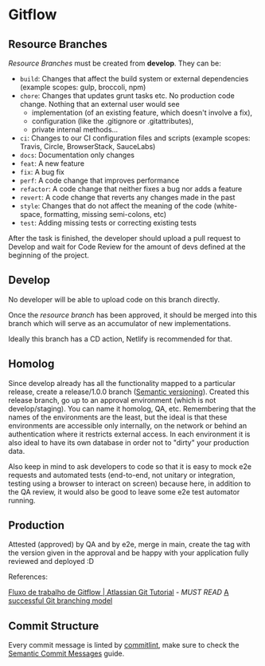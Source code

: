 # Gitflow

[](https://nvie.com/img/git-model@2x.png)

## Resource Branches

*Resource Branches* must be created from **develop**. They can be:

- `build`: Changes that affect the build system or external dependencies (example scopes: gulp, broccoli, npm)
- `chore`: Changes that updates grunt tasks etc. No production code change. Nothing that an external user would see
  - implementation (of an existing feature, which doesn't involve a fix),
  - configuration (like the .gitignore or .gitattributes),
  - private internal methods...
- `ci`: Changes to our CI configuration files and scripts (example scopes: Travis, Circle, BrowserStack, SauceLabs)
- `docs`: Documentation only changes
- `feat`: A new feature
- `fix`: A bug fix
- `perf`: A code change that improves performance
- `refactor`: A code change that neither fixes a bug nor adds a feature
- `revert`: A code change that reverts any changes made in the past
- `style`: Changes that do not affect the meaning of the code (white-space, formatting, missing semi-colons, etc)
- `test`: Adding missing tests or correcting existing tests

After the task is finished, the developer should upload a pull request to Develop and wait for Code Review for the amount of devs defined at the beginning of the project.

## **Develop**

No developer will be able to upload code on this branch directly.

Once the *resource branch* has been approved, it should be merged into this branch which will serve as an accumulator of new implementations.

Ideally this branch has a CD action, Netlify is recommended for that.

## **Homolog**

Since develop already has all the functionality mapped to a particular release, create a release/1.0.0 branch ([Semantic versioning](https://semver.org/)). Created this release branch, go up to an approval environment (which is not develop/staging). You can name it homolog, QA, etc. Remembering that the names of the environments are the least, but the ideal is that these environments are accessible only internally, on the network or behind an authentication where it restricts external access. In each environment it is also ideal to have its own database in order not to "dirty" your production data.

Also keep in mind to ask developers to code so that it is easy to mock e2e requests and automated tests (end-to-end, not unitary or integration, testing using a browser to interact on screen) because here, in addition to the QA review, it would also be good to leave some e2e test automator running.

## **Production**

Attested (approved) by QA and by e2e, merge in main, create the tag with the version given in the approval and be happy with your application fully reviewed and deployed :D

References:

[Fluxo de trabalho de Gitflow | Atlassian Git Tutorial](https://www.atlassian.com/br/git/tutorials/comparing-workflows/gitflow-workflow) - _MUST READ_
[A successful Git branching model](https://nvie.com/posts/a-successful-git-branching-model/)

## Commit Structure

Every commit message is linted by [commitlint](https://github.com/conventional-changelog/commitlint), make sure to check the [Semantic Commit Messages](docs/semantic-commit-messages.md) guide.
